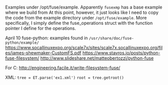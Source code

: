 Examples under /opt/fuse/example. Apparently `fusexmp` has a base example where we build from
At this point, however,  it just looks like I need to copy the code from the example directory under
`/opt/fuse/example`. More specifically, I simply define the fuse_operations struct with the function
pointer I define for the operations.  

April 10
fuse-python: examples found in `/usr/share/doc/fuse-python/example/`
https://www.socallinuxexpo.org/scale7x/sites/scale7x.socallinuxexpo.org/files/james-shewmaker-CustomFS.pdf
https://www.stavros.io/posts/python-fuse-filesystem/
http://www.slideshare.net/matteobertozzi/python-fuse

For C: 
http://engineering.facile.it/write-filesystem-fuse/

XML:
`tree = ET.parse('ex1.xml')`
`root = tree.getroot()`

